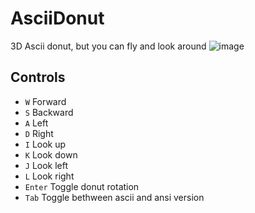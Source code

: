 # AsciiDonut
3D Ascii donut, but you can fly and look around
![image](https://user-images.githubusercontent.com/46282097/178358650-7366f349-160e-42b2-a643-7057a292e4c2.png)
## Controls

- `W` Forward
- `S` Backward
- `A` Left
- `D` Right
- `I` Look up
- `K` Look down
- `J` Look left
- `L` Look right
- `Enter` Toggle donut rotation
- `Tab` Toggle bethween ascii and ansi version
